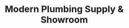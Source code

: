 ---
title: "Modern Plumbing Supply & Showroom"
url: /berlin/modern-plumbing-supply-und-showroom/
shop: Badezimmer
---